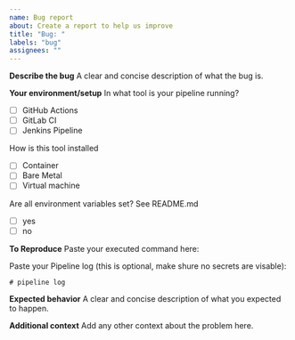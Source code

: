 ```yaml
---
name: Bug report
about: Create a report to help us improve
title: "Bug: "
labels: "bug"
assignees: ""
---
```


**Describe the bug**
A clear and concise description of what the bug is.

**Your environment/setup**
In what tool is your pipeline running?

- [ ] GitHub Actions
- [ ] GitLab CI
- [ ] Jenkins Pipeline

How is this tool installed

- [ ] Container
- [ ] Bare Metal
- [ ] Virtual machine

Are all environment variables set? See README.md

- [ ] yes
- [ ] no

**To Reproduce**
Paste your executed command here:

Paste your Pipeline log (this is optional, make shure no secrets are visable):

```shell
# pipeline log
```

**Expected behavior**
A clear and concise description of what you expected to happen.

**Additional context**
Add any other context about the problem here.
